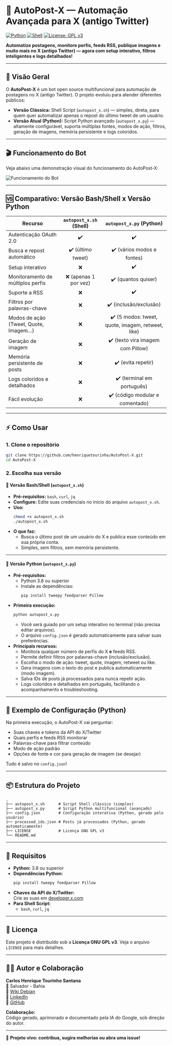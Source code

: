 # 🤖 AutoPost-X — Automação Avançada para X (antigo Twitter)

[![Python](https://img.shields.io/badge/Python-3.8%2B-blue.svg)](https://www.python.org/) [![Shell](https://img.shields.io/badge/Shell-Bash-green.svg)](https://www.gnu.org/software/bash/) [![License: GPL v3](https://img.shields.io/badge/License-GPLv3-blue.svg)](LICENSE)

**Automatize postagens, monitore perfis, feeds RSS, publique imagens e muito mais no X (antigo Twitter) — agora com setup interativo, filtros inteligentes e logs detalhados!**

---

## 📖 Visão Geral

O **AutoPost-X** é um bot open source multifuncional para automação de postagens no X (antigo Twitter). O projeto evoluiu para atender diferentes públicos:

- **Versão Clássica:** Shell Script (`autopost_x.sh`) — simples, direta, para quem quer automatizar apenas o repost do último tweet de um usuário.
- **Versão Atual (Python):** Script Python avançado (`autopost_x.py`) — altamente configurável, suporta múltiplas fontes, modos de ação, filtros, geração de imagens, memória persistente e logs coloridos.

---

## 🎬 Funcionamento do Bot

Veja abaixo uma demonstração visual do funcionamento do AutoPost-X:

![Funcionamento do Bot](https://github.com/henriquetourinho/AutoPost-X/blob/main/media/funcionamento.gif?raw=true)

---

## 🆚 Comparativo: Versão Bash/Shell x Versão Python

| Recurso                              | `autopost_x.sh` (Shell) | `autopost_x.py` (Python)        |
|---------------------------------------|:-----------------------:|:-------------------------------:|
| Autenticação OAuth 2.0                | ✔️                      | ✔️                              |
| Busca e repost automático             | ✔️ (último tweet)       | ✔️ (vários modos e fontes)      |
| Setup interativo                      | ❌                      | ✔️                              |
| Monitoramento de múltiplos perfis     | ❌ (apenas 1 por vez)   | ✔️ (quantos quiser)             |
| Suporte a RSS                         | ❌                      | ✔️                              |
| Filtros por palavras-chave            | ❌                      | ✔️ (inclusão/exclusão)          |
| Modos de ação (Tweet, Quote, Imagem…) | ❌                      | ✔️ (5 modos: tweet, quote, imagem, retweet, like) |
| Geração de imagem                     | ❌                      | ✔️ (texto vira imagem com Pillow)|
| Memória persistente de posts           | ❌                      | ✔️ (evita repetir)              |
| Logs coloridos e detalhados           | ❌                      | ✔️ (terminal em português)      |
| Fácil evolução                        | ❌                      | ✔️ (código modular e comentado) |

---

## ⚡ Como Usar

### 1. Clone o repositório

```bash
git clone https://github.com/henriquetourinho/AutoPost-X.git
cd AutoPost-X
```

### 2. Escolha sua versão

#### 🐚 Versão Bash/Shell (`autopost_x.sh`)

- **Pré-requisitos:** `bash`, `curl`, `jq`
- **Configure:** Edite suas credenciais no início do arquivo `autopost_x.sh`.
- **Uso:**
    ```bash
    chmod +x autopost_x.sh
    ./autopost_x.sh
    ```
- **O que faz:**  
    - Busca o último post de um usuário do X e publica esse conteúdo em sua própria conta.
    - Simples, sem filtros, sem memória persistente.

---

#### 🐍 Versão Python (`autopost_x.py`)

- **Pré-requisitos:**  
    - Python 3.8 ou superior  
    - Instale as dependências:
        ```bash
        pip install tweepy feedparser Pillow
        ```
- **Primeira execução:**  
    ```bash
    python autopost_x.py
    ```
    - Você será guiado por um setup interativo no terminal (não precisa editar arquivos).
    - O arquivo `config.json` é gerado automaticamente para salvar suas preferências.
- **Principais recursos:**  
    - Monitora qualquer número de perfis do X **e** feeds RSS.
    - Permite definir filtros por palavras-chave (inclusão/exclusão).
    - Escolha o modo de ação: tweet, quote, imagem, retweet ou like.
    - Gera imagens com o texto do post e publica automaticamente (modo imagem).
    - Salva IDs de posts já processados para nunca repetir ação.
    - Logs coloridos e detalhados em português, facilitando o acompanhamento e troubleshooting.

---

## 📝 Exemplo de Configuração (Python)

Na primeira execução, o AutoPost-X vai perguntar:

- Suas chaves e tokens da API do X/Twitter
- Quais perfis e feeds RSS monitorar
- Palavras-chave para filtrar conteúdo
- Modo de ação padrão
- Opções de fonte e cor para geração de imagem (se desejar)

Tudo é salvo no `config.json`!

---

## 📦 Estrutura do Projeto

```
.
├── autopost_x.sh      # Script Shell clássico (simples)
├── autopost_x.py      # Script Python multifuncional (avançado)
├── config.json        # Configuração interativa (Python, gerado pelo usuário)
├── processed_ids.json # Posts já processados (Python, gerado automaticamente)
├── LICENSE            # Licença GNU GPL v3
└── README.md
```

---

## 📝 Requisitos

- **Python:** 3.8 ou superior
- **Dependências Python:**  
    ```bash
    pip install tweepy feedparser Pillow
    ```
- **Chaves da API do X/Twitter:**  
    Crie as suas em [developer.x.com](https://developer.x.com/)
- **Para Shell Script:**  
    - `bash`, `curl`, `jq`

---

## 📜 Licença

Este projeto é distribuído sob a **Licença GNU GPL v3**. Veja o arquivo `LICENSE` para mais detalhes.

---

## 🙋‍♂️ Autor e Colaboração

**Carlos Henrique Tourinho Santana**  
📍 Salvador - Bahia  
🔗 [Wiki Debian](https://wiki.debian.org/henriquetourinho)  
🔗 [LinkedIn](https://br.linkedin.com/in/carloshenriquetourinhosantana)  
🔗 [GitHub](https://github.com/henriquetourinho)

**Colaboração:**  
Código gerado, aprimorado e documentado pela IA do Google, sob direção do autor.

---

📢 **Projeto vivo: contribua, sugira melhorias ou abra uma issue!**